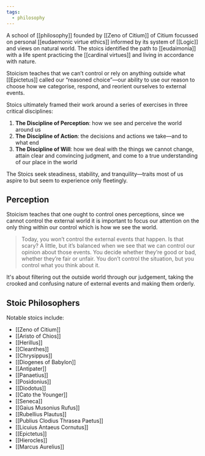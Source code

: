 ```yaml
---
tags:
  - philosophy
---
```

A school of [[philosophy]] founded by [[Zeno of Citium]] of Citium focussed on personal [[eudaemonic virtue ethics]] informed by its system of [[Logic]] and views on natural world. The stoics identified the path to [[eudaimonia]] with a life spent practicing the [[cardinal virtues]] and living in accordance with nature.

Stoicism teaches that we can’t control or rely on anything outside what [[Epictetus]] called our “reasoned choice”—our ability to use our reason to choose how we categorise, respond, and reorient ourselves to external events.

Stoics ultimately framed their work around a series of exercises in three critical disciplines:

1. **The Discipline of Perception**: how we see and perceive the world around us
2. **The Discipline of Action**: the decisions and actions we take—and to what end
3. **The Discipline of Will**: how we deal with the things we cannot change, attain clear and convincing judgment, and come to a true understanding of our place in the world

The Stoics seek steadiness, stability, and tranquility—traits most of us aspire to but seem to experience only fleetingly.

## Perception

Stoicism teaches that one ought to control ones perceptions, since we cannot control the external world it is important to focus our attention on the only thing within our control which is how we see the world.

> Today, you won’t control the external events that happen. Is that scary? A little, but it’s balanced when we see that we can control our opinion about those events. You decide whether they’re good or bad, whether they’re fair or unfair. You don’t control the situation, but you control what you think about it.

It's about filtering out the outside world through our judgement, taking the crooked and confusing nature of external events and making them orderly.

## Stoic Philosophers

Notable stoics include:

- [[Zeno of Citium]]
- [[Aristo of Chios]]
- [[Herillus]]
- [[Cleanthes]]
- [[Chrysippus]]
- [[Diogenes of Babylon]]
- [[Antipater]]
- [[Panaetius]]
- [[Posidonius]]
- [[Diodotus]]
- [[Cato the Younger]]
- [[Seneca]]
- [[Gaius Musonius Rufus]]
- [[Rubellius Plautus]]
- [[Publius Clodius Thrasea Paetus]]
- [[Licuius Antaeus Cornutus]]
- [[Epictetus]]
- [[Hierocles]]
- [[Marcus Aurelius]]
